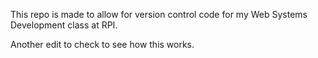 This repo is made to allow for version control code for my Web Systems Development class at RPI.

Another edit to check to see how this works.